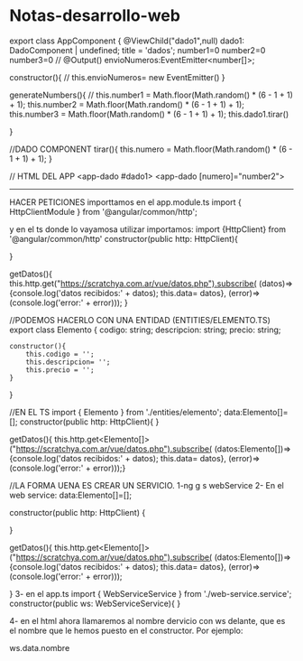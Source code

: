 # Notas-desarrollo-web

export class AppComponent {
  @ViewChild("dado1",null) dado1: DadoComponent | undefined;
  title = 'dados';
  number1=0
  number2=0
  number3=0
  // @Output() envioNumeros:EventEmitter<number[]>;
 

  constructor(){
    // this.envioNumeros= new EventEmitter()
  }
  



generateNumbers(){
  // this.number1 = Math.floor(Math.random() * (6 - 1 + 1) + 1);
  this.number2 = Math.floor(Math.random() * (6 - 1 + 1) + 1);
  this.number3 = Math.floor(Math.random() * (6 - 1 + 1) + 1);
  this.dado1.tirar()


}


//DADO COMPONENT
tirar(){
    this.numero = Math.floor(Math.random() * (6 - 1 + 1) + 1);
  }
  
 // HTML DEL APP
 <app-dado #dado1></app-dado>
  <app-dado [numero]="number2"></app-dado>
  
  
 ____________________________________________________________
 HACER PETICIONES
 importtamos en el app.module.ts
 import { HttpClientModule } from '@angular/common/http';


y en el ts donde lo vayamosa utilizar importamos:
import {HttpClient} from '@angular/common/http'
 constructor(public http: HttpClient){

  }

  getDatos(){
      this.http.get("https://scratchya.com.ar/vue/datos.php").subscribe(
    (datos)=> {console.log('datos recibidos:' + datos);
                this.data= datos},
    (error)=> (console.log('error:' + error)));
  }
  
  //PODEMOS HACERLO CON UNA ENTIDAD (ENTITIES/ELEMENTO.TS)
  export class Elemento {
    codigo: string;
    descripcion: string;
    precio: string;

    constructor(){
        this.codigo = '';
        this.descripcion= '';
        this.precio = '';
    }
}

//EN EL TS
import { Elemento } from './entities/elemento';
data:Elemento[]=[];
  constructor(public http: HttpClient){
  }
  
getDatos(){
this.http.get<Elemento[]>("https://scratchya.com.ar/vue/datos.php").subscribe(
(datos:Elemento[])=> {console.log('datos recibidos:' + datos);
            this.data= datos},
(error)=> (console.log('error:' + error)));}

//LA FORMA UENA ES CREAR UN SERVICIO.
1-ng g s webService
2- En el web service:
 data:Elemento[]=[];

  constructor(public http: HttpClient) { 

  }

  getDatos(){
    this.http.get<Elemento[]>("https://scratchya.com.ar/vue/datos.php").subscribe(
    (datos:Elemento[])=> {console.log('datos recibidos:' + datos);
                this.data= datos},
    (error)=> (console.log('error:' + error)));

  }
 3- en el app.ts
 import { WebServiceService } from './web-service.service';
constructor(public ws: WebServiceService){
 }
 
4- en el html ahora llamaremos al nombre dervicio con ws delante, que es el nombre que le hemos puesto en el constructor. Por ejemplo:
<p>ws.data.nombre</p>
 



